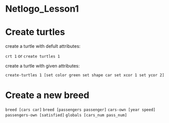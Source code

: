 # Netlogo_Lesson1

# Create turtles

create a turtle with defult attributes:

```crt 1``` or 
```create turtles 1 ```

create a turtle with given attributes:

`create-turtles 1 [set color green
                   set shape car
                   set xcor 1
                   set ycor 2]`
 
# Create a new breed

`breed [cars car]`
`breed [passengers passenger]`
`cars-own [year speed]`
`passengers-own [satisfied]`
`globals [cars_num pass_num]`

